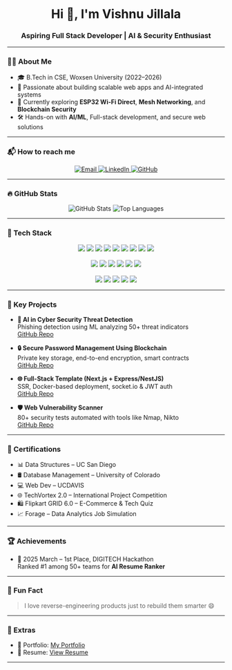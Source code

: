 <h1 align="center">Hi 👋, I'm Vishnu Jillala</h1>
<h3 align="center">Aspiring Full Stack Developer | AI & Security Enthusiast</h3>

---

### 👨‍💻 About Me
- 🎓 B.Tech in CSE, Woxsen University (2022–2026)
- 🚀 Passionate about building scalable web apps and AI-integrated systems
- 🔐 Currently exploring **ESP32 Wi-Fi Direct**, **Mesh Networking**, and **Blockchain Security**
- 🛠️ Hands-on with **AI/ML**, Full-stack development, and secure web solutions

---
### 📬 How to reach me

<p align="center">
  <a href="mailto:jillalavishnu0@gmail.com" target="_blank">
    <img src="https://img.shields.io/badge/Email-D14836?style=for-the-badge&logo=gmail&logoColor=white" alt="Email"/>
  </a>
  <a href="https://www.linkedin.com/in/vishnu-jillala-3647972b5" target="_blank">
    <img src="https://img.shields.io/badge/LinkedIn-0A66C2?style=for-the-badge&logo=linkedin&logoColor=white" alt="LinkedIn"/>
  </a>
  <a href="https://github.com/code-with-vishnu26" target="_blank">
    <img src="https://img.shields.io/badge/GitHub-181717?style=for-the-badge&logo=github&logoColor=white" alt="GitHub"/>
  </a>
</p>

---
### 🔥 GitHub Stats

<p align="center">
  <img src="https://github-readme-stats.vercel.app/api?username=code-with-vishnu26&show_icons=true&theme=tokyonight&hide=issues&count_private=true" alt="GitHub Stats" />
  <img src="https://github-readme-stats.vercel.app/api/top-langs/?username=code-with-vishnu26&layout=compact&theme=tokyonight&langs_count=8&hide=scss,less&custom_title=Most%20Used%20Languages&hide_border=true&card_width=400" alt="Top Languages" />
</p>


---


### 🧰 Tech Stack

<p align="center">
  <img src="https://img.shields.io/badge/Python-3670A0?style=for-the-badge&logo=python&logoColor=white"/>
  <img src="https://img.shields.io/badge/Jupyter-F37626?style=for-the-badge&logo=Jupyter&logoColor=white"/>
  <img src="https://img.shields.io/badge/Java-ED8B00?style=for-the-badge&logo=java&logoColor=white"/>
  <img src="https://img.shields.io/badge/JavaScript-F7DF1E?style=for-the-badge&logo=javascript&logoColor=black"/>
  <img src="https://img.shields.io/badge/Node.js-339933?style=for-the-badge&logo=node-dot-js&logoColor=white"/>
  <img src="https://img.shields.io/badge/Express.js-000000?style=for-the-badge&logo=express&logoColor=white"/>
  <img src="https://img.shields.io/badge/React-20232A?style=for-the-badge&logo=react&logoColor=61DAFB"/>
  <img src="https://img.shields.io/badge/Next.js-000000?style=for-the-badge&logo=next.js&logoColor=white"/>
  <img src="https://img.shields.io/badge/TypeScript-007ACC?style=for-the-badge&logo=typescript&logoColor=white"/><br><br>

  <img src="https://img.shields.io/badge/MongoDB-4EA94B?style=for-the-badge&logo=mongodb&logoColor=white"/>
  <img src="https://img.shields.io/badge/MySQL-005C84?style=for-the-badge&logo=mysql&logoColor=white"/>
  <img src="https://img.shields.io/badge/Postman-FF6C37?style=for-the-badge&logo=postman&logoColor=white"/>
  <img src="https://img.shields.io/badge/Firebase-FFCA28?style=for-the-badge&logo=firebase&logoColor=black"/>
  <img src="https://img.shields.io/badge/Git-F05032?style=for-the-badge&logo=git&logoColor=white"/>
  <img src="https://img.shields.io/badge/GitHub-181717?style=for-the-badge&logo=github&logoColor=white"/><br><br>

  <img src="https://img.shields.io/badge/Scikit--Learn-F7931E?style=for-the-badge&logo=scikit-learn&logoColor=white"/>
  <img src="https://img.shields.io/badge/TensorFlow-FF6F00?style=for-the-badge&logo=tensorflow&logoColor=white"/>
  <img src="https://img.shields.io/badge/OpenAI-412991?style=for-the-badge&logo=openai&logoColor=white"/>
  <img src="https://img.shields.io/badge/Kubernetes-326CE5?style=for-the-badge&logo=kubernetes&logoColor=white"/>
  <img src="https://img.shields.io/badge/Docker-2496ED?style=for-the-badge&logo=docker&logoColor=white"/>
</p>



---

### 💼 Key Projects

- **🔐 AI in Cyber Security Threat Detection**  
  Phishing detection using ML analyzing 50+ threat indicators  
  [GitHub Repo](https://github.com/code-with-vishnu26/Applicative-project--SEM-6.git)

- **🔒 Secure Password Management Using Blockchain**  
  Private key storage, end-to-end encryption, smart contracts  
  [GitHub Repo](https://github.com/code-with-vishnu26/Applicative-Project-SEM-5.git)

- **🌐 Full-Stack Template (Next.js + Express/NestJS)**  
  SSR, Docker-based deployment, socket.io & JWT auth  
  [GitHub Repo](https://github.com/code-with-vishnu26/fullstack-nextjs-app-template-main.git)

- **🛡 Web Vulnerability Scanner**  
  80+ security tests automated with tools like Nmap, Nikto  
  [GitHub Repo](https://github.com/code-with-vishnu26/Web-Vulnerability-Scanner.git)

---

### 🏅 Certifications
- 📊 Data Structures – UC San Diego  
- 🛢️ Database Management – University of Colorado  
- 💻 Web Dev – UCDAVIS  
- 🌐 TechVortex 2.0 – International Project Competition  
- 🛍️ Flipkart GRID 6.0 – E-Commerce & Tech Quiz  
- 📈 Forage – Data Analytics Job Simulation

---

### 🏆 Achievements
- 🥇 2025 March – 1st Place, DIGITECH Hackathon  
  Ranked #1 among 50+ teams for **AI Resume Ranker**

---

### 🧠 Fun Fact
> I love reverse-engineering products just to rebuild them smarter 😄

---

### 📎 Extras

- 📁 Portfolio: [My Portfolio](https://yourportfolio.link)
- 📄 Resume: [View Resume](https://linktoresume.pdf)


---
<!--
**code-with-vishnu26/code-with-vishnu26** is a ✨ _special_ ✨ repository because its `README.md` (this file) appears on your GitHub profile.

Here are some ideas to get you started:

- 🔭 I’m currently working on ...
- 🌱 I’m currently learning ...
- 👯 I’m looking to collaborate on ...
- 🤔 I’m looking for help with ...
- 💬 Ask me about ...
- 📫 How to reach me: ...
- 😄 Pronouns: ...
- ⚡ Fun fact: ...
-->
